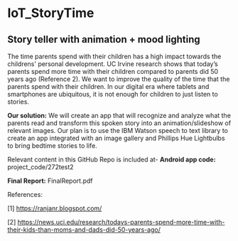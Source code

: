 # IoT_StoryTime
## Story teller with animation + mood lighting 


The time parents spend with their children has a high impact towards the childrens' personal development. UC Irvine research shows that today’s parents spend more time with their children compared to parents did 50 years ago (Reference 2). We want to improve the quality of the time that the parents spend with their children. In our digital era where tablets and smartphones are ubiquitous, it is not enough for children to just listen to stories.

**Our solution:** We will create an app that will recognize and analyze what the parents read and transform this spoken story into an animation/slideshow of relevant images. Our plan is to use the IBM Watson speech to text library to create an app integrated with an image gallery and Phillips Hue Lightbulbs to bring bedtime stories to life.

Relevant content in this GitHub Repo is included at- 
**Android app code:** project_code/272test2

**Final Report:** FinalReport.pdf


References:

[1] https://ranjanr.blogspot.com/

[2] https://news.uci.edu/research/todays-parents-spend-more-time-with-their-kids-than-moms-and-dads-did-50-years-ago/
